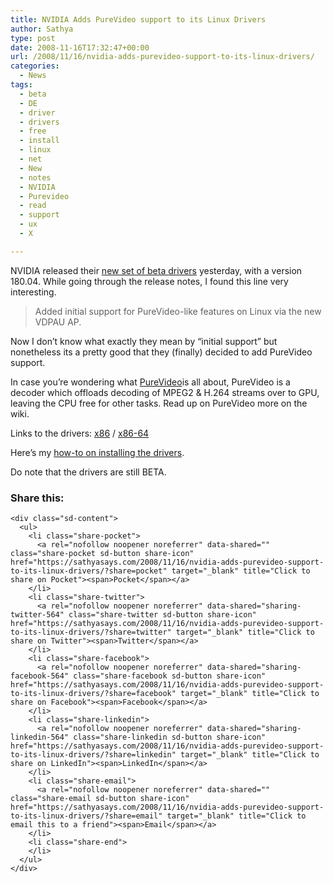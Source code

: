 ```yaml
---
title: NVIDIA Adds PureVideo support to its Linux Drivers
author: Sathya
type: post
date: 2008-11-16T17:32:47+00:00
url: /2008/11/16/nvidia-adds-purevideo-support-to-its-linux-drivers/
categories:
  - News
tags:
  - beta
  - DE
  - driver
  - drivers
  - free
  - install
  - linux
  - net
  - New
  - notes
  - NVIDIA
  - Purevideo
  - read
  - support
  - ux
  - X

---
```

NVIDIA released their <a href="http://www.nvnews.net/vbulletin/showthread.php?t=123072" target="_blank">new set of beta drivers</a> yesterday, with a version 180.04. While going through the release notes, I found this line very interesting.

> Added initial support for PureVideo-like features on Linux via the new VDPAU AP.

Now I don&#8217;t know what exactly they mean by &#8220;initial support&#8221; but nonetheless its a pretty good that they (finally) decided to add PureVideo support.

In case you&#8217;re wondering what <a rel="wikipedia" href="http://en.wikipedia.org/wiki/Purevideo">PureVideo</a>is all about, PureVideo is a decoder which offloads decoding of MPEG2 & H.264 streams over to GPU, leaving the CPU free for other tasks. Read up on PureVideo more on the wiki.

Links to the drivers: [x86][1] / [x86-64][2]

Here&#8217;s my [how-to on installing the drivers][3].

Do note that the drivers are still BETA.

<div class="sharedaddy sd-sharing-enabled">
  <div class="robots-nocontent sd-block sd-social sd-social-icon-text sd-sharing">
    <h3 class="sd-title">
      Share this:
    </h3>
    
    <div class="sd-content">
      <ul>
        <li class="share-pocket">
          <a rel="nofollow noopener noreferrer" data-shared="" class="share-pocket sd-button share-icon" href="https://sathyasays.com/2008/11/16/nvidia-adds-purevideo-support-to-its-linux-drivers/?share=pocket" target="_blank" title="Click to share on Pocket"><span>Pocket</span></a>
        </li>
        <li class="share-twitter">
          <a rel="nofollow noopener noreferrer" data-shared="sharing-twitter-564" class="share-twitter sd-button share-icon" href="https://sathyasays.com/2008/11/16/nvidia-adds-purevideo-support-to-its-linux-drivers/?share=twitter" target="_blank" title="Click to share on Twitter"><span>Twitter</span></a>
        </li>
        <li class="share-facebook">
          <a rel="nofollow noopener noreferrer" data-shared="sharing-facebook-564" class="share-facebook sd-button share-icon" href="https://sathyasays.com/2008/11/16/nvidia-adds-purevideo-support-to-its-linux-drivers/?share=facebook" target="_blank" title="Click to share on Facebook"><span>Facebook</span></a>
        </li>
        <li class="share-linkedin">
          <a rel="nofollow noopener noreferrer" data-shared="sharing-linkedin-564" class="share-linkedin sd-button share-icon" href="https://sathyasays.com/2008/11/16/nvidia-adds-purevideo-support-to-its-linux-drivers/?share=linkedin" target="_blank" title="Click to share on LinkedIn"><span>LinkedIn</span></a>
        </li>
        <li class="share-email">
          <a rel="nofollow noopener noreferrer" data-shared="" class="share-email sd-button share-icon" href="https://sathyasays.com/2008/11/16/nvidia-adds-purevideo-support-to-its-linux-drivers/?share=email" target="_blank" title="Click to email this to a friend"><span>Email</span></a>
        </li>
        <li class="share-end">
        </li>
      </ul>
    </div>
  </div>
</div>

 [1]: http://www.nvidia.com/object/linux_display_ia32_180.06.html
 [2]: http://www.nvidia.com/object/linux_display_amd64_180.06.html
 [3]: http://sathyasays.com/2007/12/15/compiz-fusion-on-opensuse-103-and-nvidia-cards/